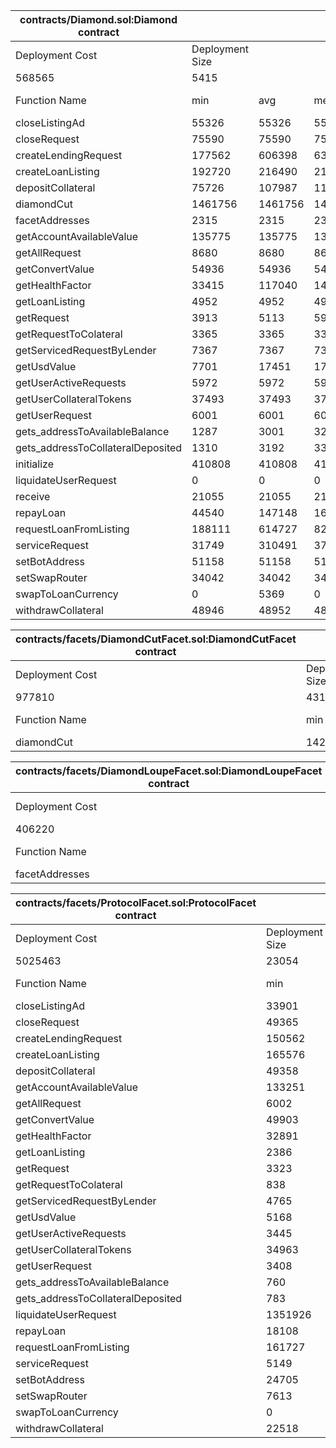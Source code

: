 | contracts/Diamond.sol:Diamond contract |                 |         |         |         |         |
| -------------------------------------- | --------------- | ------- | ------- | ------- | ------- |
| Deployment Cost                        | Deployment Size |         |         |         |         |
| 568565                                 | 5415            |         |         |         |         |
| Function Name                          | min             | avg     | median  | max     | # calls |
| closeListingAd                         | 55326           | 55326   | 55326   | 55326   | 1       |
| closeRequest                           | 75590           | 75590   | 75590   | 75590   | 1       |
| createLendingRequest                   | 177562          | 606398  | 639605  | 639985  | 15      |
| createLoanListing                      | 192720          | 216490  | 216200  | 236208  | 8       |
| depositCollateral                      | 75726           | 107987  | 112212  | 117012  | 23      |
| diamondCut                             | 1461756         | 1461756 | 1461756 | 1461756 | 34      |
| facetAddresses                         | 2315            | 2315    | 2315    | 2315    | 34      |
| getAccountAvailableValue               | 135775          | 135775  | 135775  | 135775  | 1       |
| getAllRequest                          | 8680            | 8680    | 8680    | 8680    | 1       |
| getConvertValue                        | 54936           | 54936   | 54936   | 54936   | 1       |
| getHealthFactor                        | 33415           | 117040  | 143415  | 147915  | 4       |
| getLoanListing                         | 4952            | 4952    | 4952    | 4952    | 5       |
| getRequest                             | 3913            | 5113    | 5913    | 5913    | 10      |
| getRequestToColateral                  | 3365            | 3365    | 3365    | 3365    | 2       |
| getServicedRequestByLender             | 7367            | 7367    | 7367    | 7367    | 1       |
| getUsdValue                            | 7701            | 17451   | 17451   | 27201   | 2       |
| getUserActiveRequests                  | 5972            | 5972    | 5972    | 5972    | 2       |
| getUserCollateralTokens                | 37493           | 37493   | 37493   | 37493   | 1       |
| getUserRequest                         | 6001            | 6001    | 6001    | 6001    | 4       |
| gets_addressToAvailableBalance         | 1287            | 3001    | 3287    | 3287    | 7       |
| gets_addressToCollateralDeposited      | 1310            | 3192    | 3310    | 3310    | 17      |
| initialize                             | 410808          | 410808  | 410808  | 410808  | 34      |
| liquidateUserRequest                   | 0               | 0       | 0       | 0       | 1       |
| receive                                | 21055           | 21055   | 21055   | 21055   | 1       |
| repayLoan                              | 44540           | 147148  | 168556  | 200657  | 5       |
| requestLoanFromListing                 | 188111          | 614727  | 828035  | 828035  | 3       |
| serviceRequest                         | 31749           | 310491  | 379382  | 399021  | 13      |
| setBotAddress                          | 51158           | 51158   | 51158   | 51158   | 34      |
| setSwapRouter                          | 34042           | 34042   | 34042   | 34042   | 34      |
| swapToLoanCurrency                     | 0               | 5369    | 0       | 16108   | 3       |
| withdrawCollateral                     | 48946           | 48952   | 48952   | 48958   | 2       |


| contracts/facets/DiamondCutFacet.sol:DiamondCutFacet contract |                 |         |         |         |         |
| ------------------------------------------------------------- | --------------- | ------- | ------- | ------- | ------- |
| Deployment Cost                                               | Deployment Size |         |         |         |         |
| 977810                                                        | 4313            |         |         |         |         |
| Function Name                                                 | min             | avg     | median  | max     | # calls |
| diamondCut                                                    | 1424266         | 1424266 | 1424266 | 1424266 | 34      |


| contracts/facets/DiamondLoupeFacet.sol:DiamondLoupeFacet contract |                 |      |        |      |         |
| ----------------------------------------------------------------- | --------------- | ---- | ------ | ---- | ------- |
| Deployment Cost                                                   | Deployment Size |      |        |      |         |
| 406220                                                            | 1666            |      |        |      |         |
| Function Name                                                     | min             | avg  | median | max  | # calls |
| facetAddresses                                                    | 1770            | 1770 | 1770   | 1770 | 34      |


| contracts/facets/ProtocolFacet.sol:ProtocolFacet contract |                 |         |         |         |         |
| --------------------------------------------------------- | --------------- | ------- | ------- | ------- | ------- |
| Deployment Cost                                           | Deployment Size |         |         |         |         |
| 5025463                                                   | 23054           |         |         |         |         |
| Function Name                                             | min             | avg     | median  | max     | # calls |
| closeListingAd                                            | 33901           | 33901   | 33901   | 33901   | 1       |
| closeRequest                                              | 49365           | 49365   | 49365   | 49365   | 1       |
| createLendingRequest                                      | 150562          | 579475  | 612621  | 612989  | 15      |
| createLoanListing                                         | 165576          | 189235  | 188972  | 208872  | 8       |
| depositCollateral                                         | 49358           | 82450   | 90416   | 90416   | 23      |
| getAccountAvailableValue                                  | 133251          | 133251  | 133251  | 133251  | 1       |
| getAllRequest                                             | 6002            | 6002    | 6002    | 6002    | 1       |
| getConvertValue                                           | 49903           | 49903   | 49903   | 49903   | 1       |
| getHealthFactor                                           | 32891           | 113766  | 139641  | 142891  | 4       |
| getLoanListing                                            | 2386            | 2386    | 2386    | 2386    | 5       |
| getRequest                                                | 3323            | 3323    | 3323    | 3323    | 10      |
| getRequestToColateral                                     | 838             | 838     | 838     | 838     | 2       |
| getServicedRequestByLender                                | 4765            | 4765    | 4765    | 4765    | 1       |
| getUsdValue                                               | 5168            | 13668   | 13668   | 22168   | 2       |
| getUserActiveRequests                                     | 3445            | 3445    | 3445    | 3445    | 2       |
| getUserCollateralTokens                                   | 34963           | 34963   | 34963   | 34963   | 1       |
| getUserRequest                                            | 3408            | 3408    | 3408    | 3408    | 4       |
| gets_addressToAvailableBalance                            | 760             | 760     | 760     | 760     | 7       |
| gets_addressToCollateralDeposited                         | 783             | 783     | 783     | 783     | 17      |
| liquidateUserRequest                                      | 1351926         | 1351926 | 1351926 | 1351926 | 1       |
| repayLoan                                                 | 18108           | 132237  | 161316  | 179029  | 5       |
| requestLoanFromListing                                    | 161727          | 588329  | 801631  | 801631  | 3       |
| serviceRequest                                            | 5149            | 288378  | 362386  | 372653  | 13      |
| setBotAddress                                             | 24705           | 24705   | 24705   | 24705   | 34      |
| setSwapRouter                                             | 7613            | 7613    | 7613    | 7613    | 34      |
| swapToLoanCurrency                                        | 0               | 49769   | 70243   | 79064   | 3       |
| withdrawCollateral                                        | 22518           | 22518   | 22518   | 22518   | 2       |
